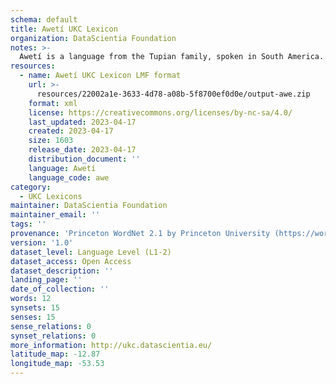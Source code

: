 ```yaml
---
schema: default
title: Awetí UKC Lexicon
organization: DataScientia Foundation
notes: >-
  Awetí is a language from the Tupian family, spoken in South America. The UKC Lexicon of Awetí is represented as a lexico-semantic network. It consists of words, word senses, synsets, as well as sense-level and synset-level relationships.
resources:
  - name: Awetí UKC Lexicon LMF format
    url: >-
      resources/22002a1e-3633-4d78-a08b-5f8700ef0d0e/output-awe.zip
    format: xml
    license: https://creativecommons.org/licenses/by-nc-sa/4.0/
    last_updated: 2023-04-17
    created: 2023-04-17
    size: 1603
    release_date: 2023-04-17
    distribution_document: ''
    language: Awetí
    language_code: awe
category:
  - UKC Lexicons
maintainer: DataScientia Foundation
maintainer_email: ''
tags: ''
provenance: 'Princeton WordNet 2.1 by Princeton University (https://wordnet.princeton.edu)'
version: '1.0'
dataset_level: Language Level (L1-2)
dataset_access: Open Access
dataset_description: ''
landing_page: ''
date_of_collection: ''
words: 12
synsets: 15
senses: 15
sense_relations: 0
synset_relations: 0
more_information: http://ukc.datascientia.eu/
latitude_map: -12.87
longitude_map: -53.53
---
```

